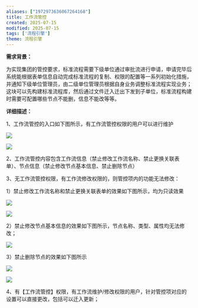 ```yaml
---
aliases: ["1972973636067264168"]
title: 工作流管控
created: 2025-07-15
modified: 2025-07-15
tags: ['流程引擎']
theme: 流程引擎
---
```


**需求背景：**

为实现集团的管控要求，标准流程需要下级单位通过审批流进行申请，申请完毕后系统能根据表单信息自动完成标准流程的复制、权限的配置等一系列初始化措施，并通知下级单位管理员，由二级单位管理员根据自身业务调整标准流程实现业务；这块可以先构建标准流程库，然后通过文件迁入迁出下发到子单位，标准流程构建时需要可配置哪些节点不能删，信息不能改等等。

**详细描述：**

1、工作流管控的入口如下图所示，有工作流管控权限的用户可以进行维护

![](https://myhelpdoc.oss-cn-heyuan.aliyuncs.com/mdimages/2cd2b7db9bfdafb46f773b8d40bc5d29.jpg)

![](https://myhelpdoc.oss-cn-heyuan.aliyuncs.com/mdimages/3ebcbcc69b209b332afa884462d46432.jpg)

2、工作流管控内容包含工作流信息（禁止修改工作流名称、禁止更换关联表单）、节点信息（禁止修改节点基本信息、禁止删除节点）

3、无工作流管控权限，有工作流修改权限的，则管控项内的功能无法修改：

1）禁止修改工作流名称和禁止更换关联表单的效果如下图所示，均为只读效果

![](https://myhelpdoc.oss-cn-heyuan.aliyuncs.com/mdimages/3cfc29a76625444c6224c94b0db034ed.jpg)

![](https://myhelpdoc.oss-cn-heyuan.aliyuncs.com/mdimages/ab72feddd03d647e8e463af70c744c07.jpg)

2）禁止修改节点基本信息的效果如下图所示，节点名称、类型、属性均无法修改；

![](https://myhelpdoc.oss-cn-heyuan.aliyuncs.com/mdimages/10ebaf66388b98db20ddc7870b63a438.jpg)

3）禁止删除节点的效果如下图所示

![](https://myhelpdoc.oss-cn-heyuan.aliyuncs.com/mdimages/23d355e2e081f730257052392f2c3dcf.jpg)

![](https://myhelpdoc.oss-cn-heyuan.aliyuncs.com/mdimages/7a37d2173d2110267557be1885e7cc6e.jpg)

4、有【工作流管控】权限，有工作流维护/修改权限的用户，针对管控项对应的设置可以直接更改，包括可以迁入更新；

